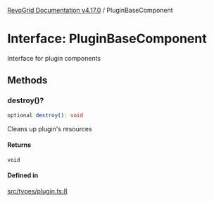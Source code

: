 [RevoGrid Documentation v4.17.0](README.md) / PluginBaseComponent

# Interface: PluginBaseComponent

Interface for plugin components

## Methods

### destroy()?

```ts
optional destroy(): void
```

Cleans up plugin's resources

#### Returns

`void`

#### Defined in

[src/types/plugin.ts:8](https://github.com/revolist/revogrid/blob/4911b401b4ed4a1ad4f684e9c38c48b1c7ad2346/src/types/plugin.ts#L8)
